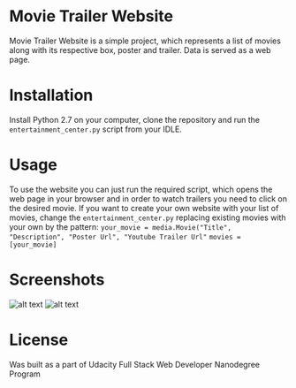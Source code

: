 # Movie Trailer Website

Movie Trailer Website is a simple project, which represents a list of movies along with its respective box, poster and trailer. Data is served as a web page. 

# Installation

Install Python 2.7 on your computer, clone the repository and run the `entertainment_center.py` script from your IDLE. 

# Usage

To use the website you can just run the required script, which opens the web page in your browser and in order to watch trailers you need to click on the desired movie.
If you want to create your own website with your list of movies, change the `entertainment_center.py` replacing existing movies with your own by the pattern:
`your_movie = media.Movie("Title", "Description", "Poster Url", "Youtube Trailer Url"`
`movies = [your_movie]`

# Screenshots

![alt text](https://pp.userapi.com/c638726/v638726834/5e247/vT2isf7oo2w.jpg)
![alt text](https://pp.userapi.com/c638726/v638726834/5e23f/zbhDgIByvbE.jpg)

# License

Was built as a part of Udacity Full Stack Web Developer Nanodegree Program

